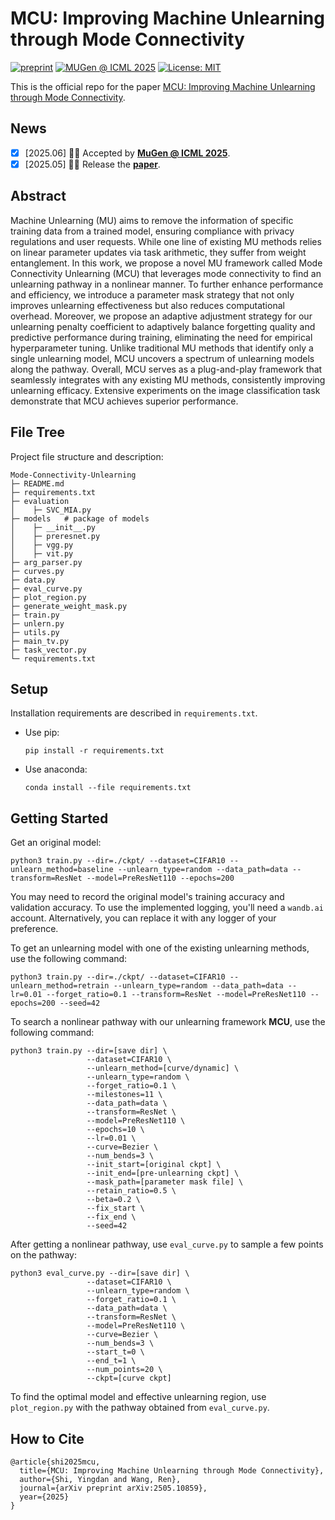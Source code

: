 # MCU: Improving Machine Unlearning through Mode Connectivity

[![preprint](https://img.shields.io/badge/arXiv-2505.10859-B31B1B)](https://arxiv.org/abs/2505.10859) 
[![MUGen @ ICML 2025](https://img.shields.io/badge/MUGen@ICML-2025-blue)](https://openreview.net/forum?id=1PI440bNt5)
[![License: MIT](https://img.shields.io/badge/License-MIT-yellow.svg)](https://opensource.org/licenses/MIT)

This is the official repo for the paper [MCU: Improving Machine Unlearning through Mode Connectivity](https://arxiv.org/abs/2505.10859).



##  News 
- [x] [2025.06] 👏👏 Accepted by [**MuGen @ ICML 2025**](https://openreview.net/forum?id=1PI440bNt5).
- [x] [2025.05] 🚀🚀 Release the [**paper**](https://arxiv.org/abs/2505.10859).

## Abstract
Machine Unlearning (MU) aims to remove the information of specific training data from a trained model, ensuring compliance with privacy regulations and user requests. While one line of existing MU methods relies on linear parameter updates via task arithmetic, they suffer from weight entanglement. In this work, we propose a novel MU framework called Mode Connectivity Unlearning (MCU) that leverages mode connectivity to find an unlearning pathway in a nonlinear manner. To further enhance performance and efficiency, we introduce a parameter mask strategy that not only improves unlearning effectiveness but also reduces computational overhead. Moreover, we propose an adaptive adjustment strategy for our unlearning penalty coefficient to adaptively balance forgetting quality and predictive performance during training, eliminating the need for empirical hyperparameter tuning. Unlike traditional MU methods that identify only a single unlearning model, MCU uncovers a spectrum of unlearning models along the pathway. Overall, MCU serves as a plug-and-play framework that seamlessly integrates with any existing MU methods, consistently improving unlearning efficacy. Extensive experiments on the image classification task demonstrate that MCU achieves superior performance.


## File Tree

Project file structure and description:

```
Mode-Connectivity-Unlearning
├─ README.md
├─ requirements.txt
├─ evaluation
│    ├─ SVC_MIA.py
├─ models	# package of models
│    ├─ __init__.py
│    ├─ preresnet.py
│    ├─ vgg.py
│    ├─ vit.py
├─ arg_parser.py
├─ curves.py
├─ data.py
├─ eval_curve.py
├─ plot_region.py
├─ generate_weight_mask.py
├─ train.py
├─ unlern.py
├─ utils.py
├─ main_tv.py
├─ task_vector.py
└─ requirements.txt
```

## Setup

Installation requirements are described in `requirements.txt`.

- Use pip:

  ```
  pip install -r requirements.txt
  ```

- Use anaconda:

  ```
  conda install --file requirements.txt
  ```

## Getting Started

Get an original model:

```
python3 train.py --dir=./ckpt/ --dataset=CIFAR10 --unlearn_method=baseline --unlearn_type=random --data_path=data --transform=ResNet --model=PreResNet110 --epochs=200
```

You may need to record the original model's training accuracy and validation accuracy. To use the implemented logging, you'll need a `wandb.ai` account. Alternatively, you can replace it with any logger of your preference.

To get an unlearning model with one of the existing unlearning methods, use the following command:

```
python3 train.py --dir=./ckpt/ --dataset=CIFAR10 --unlearn_method=retrain --unlearn_type=random --data_path=data --lr=0.01 --forget_ratio=0.1 --transform=ResNet --model=PreResNet110 --epochs=200 --seed=42
```

To search a nonlinear pathway with our unlearning framework **MCU**, use the following command:

```
python3 train.py --dir=[save dir] \
                 --dataset=CIFAR10 \
                 --unlearn_method=[curve/dynamic] \
                 --unlearn_type=random \
                 --forget_ratio=0.1 \
                 --milestones=11 \
                 --data_path=data \
                 --transform=ResNet \
                 --model=PreResNet110 \
                 --epochs=10 \
                 --lr=0.01 \
                 --curve=Bezier \
                 --num_bends=3 \
                 --init_start=[original ckpt] \
                 --init_end=[pre-unlearning ckpt] \
                 --mask_path=[parameter mask file] \
                 --retain_ratio=0.5 \
                 --beta=0.2 \
                 --fix_start \
                 --fix_end \
                 --seed=42
```

After getting a nonlinear pathway, use `eval_curve.py` to sample a few points on the pathway:

```
python3 eval_curve.py --dir=[save dir] \
                 --dataset=CIFAR10 \
                 --unlearn_type=random \
                 --forget_ratio=0.1 \
                 --data_path=data \
                 --transform=ResNet \
                 --model=PreResNet110 \
                 --curve=Bezier \
                 --num_bends=3 \
                 --start_t=0 \
                 --end_t=1 \
                 --num_points=20 \
                 --ckpt=[curve ckpt]
```

To find the optimal model and effective unlearning region, use `plot_region.py` with the pathway obtained from `eval_curve.py`.


## How to Cite

```
@article{shi2025mcu,
  title={MCU: Improving Machine Unlearning through Mode Connectivity},
  author={Shi, Yingdan and Wang, Ren},
  journal={arXiv preprint arXiv:2505.10859},
  year={2025}
}
```



